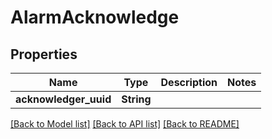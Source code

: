 # AlarmAcknowledge

## Properties

Name | Type | Description | Notes
------------ | ------------- | ------------- | -------------
**acknowledger_uuid** | **String** |  | 

[[Back to Model list]](../README.md#documentation-for-models) [[Back to API list]](../README.md#documentation-for-api-endpoints) [[Back to README]](../README.md)


